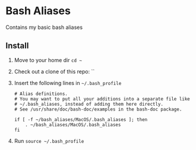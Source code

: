 Bash Aliases
============

Contains my basic bash aliases

## Install

1. Move to your home dir `cd ~`
2. Check out a clone of this repo: ``
3. Insert the following lines in `~/.bash_profile`

    ```
    # Alias definitions.
    # You may want to put all your additions into a separate file like
    # ~/.bash_aliases, instead of adding them here directly.
    # See /usr/share/doc/bash-doc/examples in the bash-doc package.
    
    if [ -f ~/bash_aliases/MacOS/.bash_aliases ]; then
        . ~/bash_aliases/MacOS/.bash_aliases
    fi
    ```

4. Run `source ~/.bash_profile`
